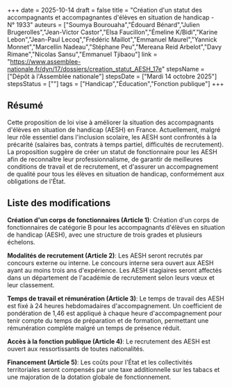 +++
date = 2025-10-14
draft = false
title = "Création d'un statut des accompagnants et accompagnantes d'élèves en situation de handicap - N° 1933"
auteurs = ["Soumya Bourouaha","Édouard Bénard","Julien Brugerolles","Jean-Victor Castor","Elsa Faucillon","Émeline K/Bidi","Karine Lebon","Jean-Paul Lecoq","Frédéric Maillot","Emmanuel Maurel","Yannick Monnet","Marcellin Nadeau","Stéphane Peu","Mereana Reid Arbelot","Davy Rimane","Nicolas Sansu","Emmanuel Tjibaou"]
link = "https://www.assemblee-nationale.fr/dyn/17/dossiers/creation_statut_AESH_17e"
stepsName = ["Dépôt à l'Assemblée nationale"]
stepsDate = ["Mardi 14 octobre 2025"]
stepsStatus = [""]
tags = ["Handicap","Éducation","Fonction publique"]
+++

## Résumé

Cette proposition de loi vise à améliorer la situation des accompagnants d'élèves en situation de handicap (AESH) en France. Actuellement, malgré leur rôle essentiel dans l'inclusion scolaire, les AESH sont confrontés à la précarité (salaires bas, contrats à temps partiel, difficultés de recrutement). La proposition suggère de créer un statut de fonctionnaire pour les AESH afin de reconnaître leur professionnalisme, de garantir de meilleures conditions de travail et de recrutement, et d'assurer un accompagnement de qualité pour tous les élèves en situation de handicap, conformément aux obligations de l'État.

## Liste des modifications

**Création d'un corps de fonctionnaires (Article 1)**: Création d'un corps de fonctionnaires de catégorie B pour les accompagnants d'élèves en situation de handicap (AESH), avec une structure de trois grades et plusieurs échelons.

**Modalités de recrutement (Article 2)**: Les AESH seront recrutés par concours externe ou interne. Le concours interne sera ouvert aux AESH ayant au moins trois ans d'expérience. Les AESH stagiaires seront affectés dans un département de l'académie de recrutement selon leurs vœux et leur classement.

**Temps de travail et rémunération (Article 3)**: Le temps de travail des AESH est fixé à 24 heures hebdomadaires d'accompagnement. Un coefficient de pondération de 1,46 est appliqué à chaque heure d'accompagnement pour tenir compte du temps de préparation et de formation, permettant une rémunération complète malgré un temps de présence réduit.

**Accès à la fonction publique (Article 4)**: Le recrutement des AESH est ouvert aux ressortissants de toutes nationalités.

**Financement (Article 5)**: Les coûts pour l'État et les collectivités territoriales seront compensés par une taxe additionnelle sur les tabacs et une majoration de la dotation globale de fonctionnement.
